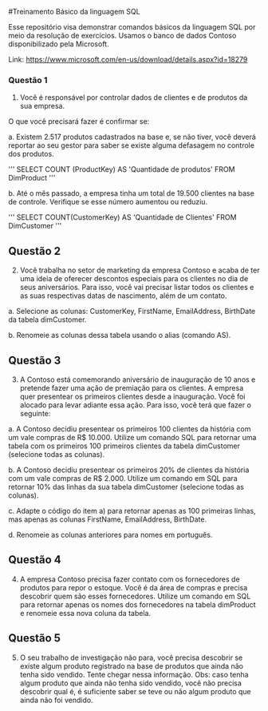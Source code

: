 #Treinamento Básico da linguagem SQL

Esse repositório visa demonstrar comandos básicos da linguagem SQL por meio da resolução de exercícios. Usamos o banco de dados Contoso disponibilizado pela Microsoft.

Link: https://www.microsoft.com/en-us/download/details.aspx?id=18279

### Questão 1 ###

1. Você é responsável por controlar dados de clientes e de produtos da sua empresa.

O que você precisará fazer é confirmar se:

a. Existem 2.517 produtos cadastrados na base e, se não tiver, você deverá reportar ao seu gestor para saber se existe alguma defasagem no controle dos produtos.

'''
SELECT COUNT (ProductKey) AS 'Quantidade de produtos'
FROM DimProduct
'''

b. Até o mês passado, a empresa tinha um total de 19.500 clientes na base de controle. Verifique se esse número aumentou ou reduziu.

'''
SELECT COUNT(CustomerKey) AS 'Quantidade de Clientes'
FROM DimCustomer
'''
  
## Questão 2 ##

2. Você trabalha no setor de marketing da empresa Contoso e acaba de ter uma ideia de oferecer descontos especiais para os clientes no dia de seus aniversários.
Para isso, você vai precisar listar todos os clientes e as suas respectivas datas de nascimento, além de um contato.

a. Selecione as colunas: CustomerKey, FirstName, EmailAddress, BirthDate da tabela dimCustomer.

b. Renomeie as colunas dessa tabela usando o alias (comando AS).

## Questão 3 ##

3. A Contoso está comemorando aniversário de inauguração de 10 anos e pretende fazer uma ação de premiação para os clientes. A empresa quer presentear os primeiros
clientes desde a inauguração. Você foi alocado para levar adiante essa ação. Para isso, você terá que fazer o seguinte:

a. A Contoso decidiu presentear os primeiros 100 clientes da história com um vale compras de R$ 10.000. Utilize um comando SQL para retornar uma tabela com os 
primeiros 100 primeiros clientes da tabela dimCustomer (selecione todas as colunas).

b. A Contoso decidiu presentear os primeiros 20% de clientes da história com um vale compras de R$ 2.000. Utilize um comando em SQL para retornar 10% das linhas da sua
tabela dimCustomer (selecione todas as colunas).

c. Adapte o código do item a) para retornar apenas as 100 primeiras linhas, mas apenas as colunas FirstName, EmailAddress, BirthDate.

d. Renomeie as colunas anteriores para nomes em português.

## Questão 4 ##

4. A empresa Contoso precisa fazer contato com os fornecedores de produtos para repor o estoque. Você é da área de compras e precisa descobrir quem são esses
fornecedores. Utilize um comando em SQL para retornar apenas os nomes dos fornecedores na tabela dimProduct e renomeie essa nova coluna da tabela.

## Questão 5 ##
5. O seu trabalho de investigação não para, você precisa descobrir se existe algum produto registrado na base de produtos que ainda não tenha sido vendido. Tente
chegar nessa informação.
Obs: caso tenha algum produto que ainda não tenha sido vendido, você não precisa descobrir qual é, é suficiente saber se teve ou não algum produto que ainda não 
foi vendido.
